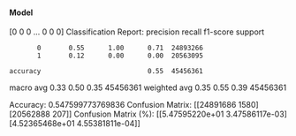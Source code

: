 #### Model
[0 0 0 ... 0 0 0]
Classification Report:
              precision    recall  f1-score   support

           0       0.55      1.00      0.71  24893266
           1       0.12      0.00      0.00  20563095

    accuracy                           0.55  45456361
   macro avg       0.33      0.50      0.35  45456361
weighted avg       0.35      0.55      0.39  45456361

Accuracy: 0.547599773769836
Confusion Matrix:
[[24891686     1580]
 [20562888      207]]
Confusion Matrix (%):
[[5.47595220e+01 3.47586117e-03]
 [4.52365468e+01 4.55381811e-04]]
